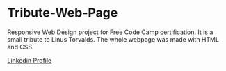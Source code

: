 # Tribute-Web-Page
Responsive Web Design project for Free Code Camp certification. It is a small tribute to Linus Torvalds. The whole webpage was made with HTML and CSS.

[Linkedin Profile](https://www.linkedin.com/in/manuelescaray/)
